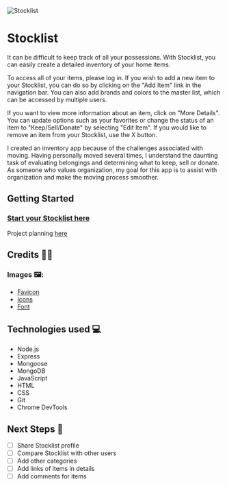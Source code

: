 ![Stocklist]( "stocklist-screenshot")

# Stocklist
It can be difficult to keep track of all your possessions. With Stocklist, you can easily create a detailed inventory of your home items.

To access all of your items, please log in. If you wish to add a new item to your Stocklist, you can do so by clicking on the "Add Item" link in the navigation bar. You can also add brands and colors to the master list, which can be accessed by multiple users.

If you want to view more information about an item, click on "More Details". You can update options such as your favorites or change the status of an item to "Keep/Sell/Donate" by selecting "Edit Item". If you would like to remove an item from your Stocklist, use the X button.

I created an inventory app because of the challenges associated with moving. Having personally moved several times, I understand the daunting task of evaluating belongings and determining what to keep, sell or donate. As someone who values organization, my goal for this app is to assist with organization and make the moving process smoother.

## Getting Started

### [Start your Stocklist here](https://stocklist.fly.dev/ "Stocklist link")

Project planning [here](https://trello.com/b/CzHyKepp/stocklist "Trello Board")

## Credits 🙏🏽

### Images 🖼️:
* [Favicon](https://icons8.com/icon/tWqXz4h30AJ4/sneaker)
* [Icons](https://icons8.com/icon/set/clothing/cotton)
* [Font](https://fonts.google.com/specimen/Josefin+Sans?query=Josefin+Sans)


## Technologies used 💻
* Node.js
* Express
* Mongoose
* MongoDB
* JavaScript
* HTML
* CSS
* Git
* Chrome DevTools

## Next Steps 🔮
- [ ] Share Stocklist profile
- [ ] Compare Stocklist with other users
- [ ] Add other categories
- [ ] Add links of items in details
- [ ] Add comments for items